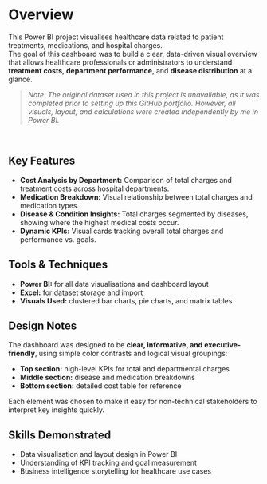 # Overview
This Power BI project visualises healthcare data related to patient treatments, medications, and hospital charges.  
The goal of this dashboard was to build a clear, data-driven visual overview that allows healthcare professionals or administrators to understand **treatment costs**, **department performance**, and **disease distribution** at a glance.

> *Note: The original dataset used in this project is unavailable, as it was completed prior to setting up this GitHub portfolio. However, all visuals, layout, and calculations were created independently by me in Power BI.*
<br>

## Key Features
- **Cost Analysis by Department:** Comparison of total charges and treatment costs across hospital departments.  
- **Medication Breakdown:** Visual relationship between total charges and medication types.  
- **Disease & Condition Insights:** Total charges segmented by diseases, showing where the highest medical costs occur.  
- **Dynamic KPIs:** Visual cards tracking overall total charges and performance vs. goals.  

## Tools & Techniques
- **Power BI:** for all data visualisations and dashboard layout  
- **Excel:** for dataset storage and import  
- **Visuals Used:** clustered bar charts, pie charts, and matrix tables  

## Design Notes
The dashboard was designed to be **clear, informative, and executive-friendly**, using simple color contrasts and logical visual groupings:
- **Top section:** high-level KPIs for total and departmental charges  
- **Middle section:** disease and medication breakdowns  
- **Bottom section:** detailed cost table for reference  

Each element was chosen to make it easy for non-technical stakeholders to interpret key insights quickly.

## Skills Demonstrated
- Data visualisation and layout design in Power BI  
- Understanding of KPI tracking and goal measurement  
- Business intelligence storytelling for healthcare use cases 
